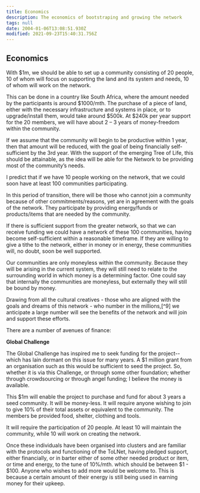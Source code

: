 ```yaml
---
title: Economics
description: The economics of bootstraping and growing the network
tags: null
date: 2004-01-06T13:08:51.930Z
modified: 2021-09-23T15:40:31.756Z
---
```


## Economics

With $1m, we should be able to set up a community consisting of 20 people, 10 of whom will focus on supporting the land and its system and needs, 10 of whom will work on the network.

This can be done in a country like South Africa, where the amount needed by the participants is around $1000/mth. The purchase of a piece of land, either with the necessary infrastructure and systems in place, or to upgrade/install them, would take around $500k. At $240k per year support for the 20 members, we will have about 2 – 3 years of money-freedom within the community.

If we assume that the community will begin to be productive within 1 year, then that amount will be reduced, with the goal of being financially self-sufficient by the 3rd year. With the support of the emerging Tree of Life, this should be attainable, as the idea will be able for the Network to be providing most of the community’s needs.

I predict that if we have 10 people working on the network, that we could soon have at least 100 communities participating.

In this period of transition, there will be those who cannot join a community because of other commitments/reasons, yet are in agreement with the goals of the network. They participate by providing energy/funds or products/items that are needed by the community.

If there is sufficient support from the greater network, so that we can receive funding we could have a network of these 100 communities, having become self-sufficient within a reasonable timeframe. If they are willing to give a tithe to the network, either in money or in energy, these communities will, no doubt, soon be well supported.

Our communities are only moneyless within the community. Because they will be arising in the current system, they will still need to relate to the surrounding world in which money is a determining factor. One could say that internally the communities are moneyless, but externally they will still be bound by money.

Drawing from all the cultural creatives - those who are aligned with the goals and dreams of this network - who number in the millions,[^9] we anticipate a large number will see the benefits of the network and will join and support these efforts.

There are a number of avenues of finance:

**Global Challenge**

The Global Challenge has inspired me to seek funding for the project--which has lain dormant on this issue for many years. A $1 million grant from an organisation such as this would be sufficient to seed the project. So, whether it is via this Challenge, or through some other foundation; whether through crowdsourcing or through angel funding; I believe the money is available.

This $1m will enable the project to purchase and fund for about 3 years a seed community. It will be money-less. It will require anyone wishing to join to give 10% of their total assets or equivalent to the community. The members be provided food, shelter, clothing and tools.

It will require the participation of 20 people. At least 10 will maintain the community, while 10 will work on creating the network.

Once these individuals have been organised into clusters and are familiar with the protocols and functioning of the ToLNet, having pledged support, either financially, or in barter either of some other needed product or item, or time and energy, to the tune of 10%/mth. which should be between $1 - $100. Anyone who wishes to add more would be welcome to. This is because a certain amount of their energy is still being used in earning money for their upkeep.
